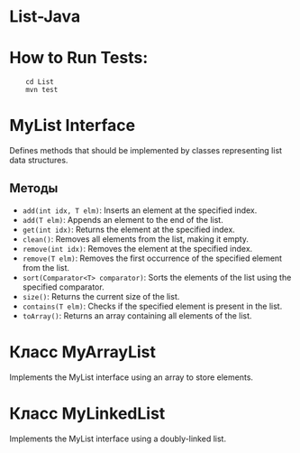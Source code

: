 # List-Java

# How to Run Tests:

```shell
    cd List
    mvn test
```
# MyList<T> Interface

Defines methods that should be implemented by classes representing list data structures.

## Методы

- `add(int idx, T elm)`: Inserts an element at the specified index.
- `add(T elm)`: Appends an element to the end of the list.
- `get(int idx)`: Returns the element at the specified index.
- `clean()`:  Removes all elements from the list, making it empty.
- `remove(int idx)`: Removes the element at the specified index.
- `remove(T elm)`: Removes the first occurrence of the specified element from the list.
- `sort(Comparator<T> comparator)`: Sorts the elements of the list using the specified comparator.
- `size()`: Returns the current size of the list.
- `contains(T elm)`:  Checks if the specified element is present in the list.
- `toArray()`:  Returns an array containing all elements of the list.

# Класс MyArrayList<T>

Implements the MyList<T> interface using an array to store elements.

# Класс MyLinkedList<T>

Implements the MyList<T> interface using a doubly-linked list.